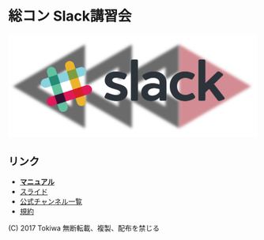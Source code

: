 # 総コン Slack講習会

![](https://raw.githubusercontent.com/TokiwaTools/sokon_slack/master/title.png)

## リンク
- **[マニュアル](https://scrapbox.io/sokon/Slackマニュアル)**
- [スライド](https://github.com/TokiwaTools/sokon_slack/blob/master/sokon_slack_v3.pdf)
- [公式チャンネル一覧](https://scrapbox.io/sokon/公式チャンネル一覧)
- [規約](https://scrapbox.io/sokon/Slack%E5%88%A9%E7%94%A8%E8%A6%8F%E7%B4%84)

(C) 2017 Tokiwa
無断転載、複製、配布を禁じる
